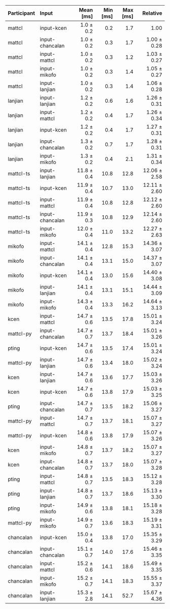 | Participant | Input | Mean [ms] | Min [ms] | Max [ms] | Relative |
|:---|:---|---:|---:|---:|---:|
| mattcl | input-kcen | 1.0 ± 0.2 | 0.2 | 1.7 | 1.00 |
| mattcl | input-chancalan | 1.0 ± 0.2 | 0.3 | 1.7 | 1.00 ± 0.28 |
| mattcl | input-mattcl | 1.0 ± 0.2 | 0.3 | 1.2 | 1.03 ± 0.27 |
| mattcl | input-mikofo | 1.0 ± 0.2 | 0.3 | 1.4 | 1.05 ± 0.27 |
| mattcl | input-lanjian | 1.0 ± 0.2 | 0.3 | 1.4 | 1.06 ± 0.28 |
| lanjian | input-lanjian | 1.2 ± 0.2 | 0.6 | 1.6 | 1.26 ± 0.31 |
| lanjian | input-mattcl | 1.2 ± 0.2 | 0.4 | 1.7 | 1.26 ± 0.34 |
| lanjian | input-kcen | 1.2 ± 0.2 | 0.4 | 1.7 | 1.27 ± 0.31 |
| lanjian | input-chancalan | 1.3 ± 0.2 | 0.7 | 1.7 | 1.28 ± 0.31 |
| lanjian | input-mikofo | 1.3 ± 0.2 | 0.4 | 2.1 | 1.31 ± 0.34 |
| mattcl-ts | input-lanjian | 11.8 ± 0.4 | 10.8 | 12.8 | 12.06 ± 2.58 |
| mattcl-ts | input-kcen | 11.9 ± 0.4 | 10.7 | 13.0 | 12.11 ± 2.60 |
| mattcl-ts | input-mattcl | 11.9 ± 0.4 | 10.8 | 12.8 | 12.12 ± 2.60 |
| mattcl-ts | input-chancalan | 11.9 ± 0.3 | 10.8 | 12.9 | 12.14 ± 2.60 |
| mattcl-ts | input-mikofo | 12.0 ± 0.4 | 11.0 | 13.2 | 12.27 ± 2.63 |
| mikofo | input-mattcl | 14.1 ± 0.4 | 12.8 | 15.3 | 14.36 ± 3.07 |
| mikofo | input-chancalan | 14.1 ± 0.4 | 13.1 | 15.0 | 14.37 ± 3.07 |
| mikofo | input-kcen | 14.1 ± 0.4 | 13.0 | 15.6 | 14.40 ± 3.08 |
| mikofo | input-lanjian | 14.1 ± 0.4 | 13.1 | 15.1 | 14.44 ± 3.09 |
| mikofo | input-mikofo | 14.3 ± 0.4 | 13.3 | 16.2 | 14.64 ± 3.13 |
| kcen | input-mattcl | 14.7 ± 0.6 | 13.5 | 17.8 | 15.01 ± 3.24 |
| mattcl-py | input-chancalan | 14.7 ± 0.7 | 13.7 | 18.4 | 15.01 ± 3.26 |
| pting | input-kcen | 14.7 ± 0.6 | 13.5 | 17.4 | 15.01 ± 3.24 |
| mattcl-py | input-lanjian | 14.7 ± 0.6 | 13.4 | 18.0 | 15.02 ± 3.24 |
| kcen | input-lanjian | 14.7 ± 0.6 | 13.6 | 17.7 | 15.03 ± 3.26 |
| kcen | input-kcen | 14.7 ± 0.6 | 13.8 | 17.9 | 15.03 ± 3.25 |
| pting | input-chancalan | 14.7 ± 0.7 | 13.5 | 18.2 | 15.06 ± 3.27 |
| mattcl-py | input-mattcl | 14.7 ± 0.7 | 13.7 | 18.1 | 15.07 ± 3.27 |
| mattcl-py | input-kcen | 14.8 ± 0.6 | 13.8 | 17.9 | 15.07 ± 3.26 |
| kcen | input-mikofo | 14.8 ± 0.7 | 13.7 | 18.2 | 15.07 ± 3.27 |
| kcen | input-chancalan | 14.8 ± 0.7 | 13.7 | 18.0 | 15.07 ± 3.28 |
| pting | input-mattcl | 14.8 ± 0.7 | 13.5 | 18.3 | 15.12 ± 3.28 |
| pting | input-lanjian | 14.8 ± 0.7 | 13.7 | 18.6 | 15.13 ± 3.30 |
| pting | input-mikofo | 14.9 ± 0.6 | 13.8 | 18.1 | 15.18 ± 3.28 |
| mattcl-py | input-mikofo | 14.9 ± 0.7 | 13.6 | 18.3 | 15.19 ± 3.31 |
| chancalan | input-kcen | 15.0 ± 0.4 | 13.8 | 17.0 | 15.35 ± 3.29 |
| chancalan | input-chancalan | 15.1 ± 0.7 | 14.0 | 17.6 | 15.46 ± 3.35 |
| chancalan | input-mattcl | 15.2 ± 0.6 | 14.1 | 18.6 | 15.49 ± 3.35 |
| chancalan | input-mikofo | 15.2 ± 0.7 | 14.1 | 18.3 | 15.55 ± 3.37 |
| chancalan | input-lanjian | 15.3 ± 2.8 | 14.1 | 52.7 | 15.67 ± 4.36 |

